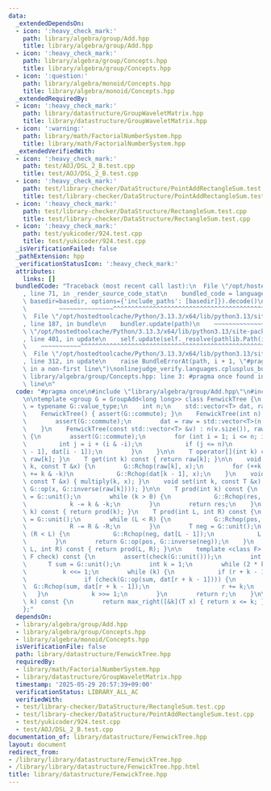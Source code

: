 ```yaml
---
data:
  _extendedDependsOn:
  - icon: ':heavy_check_mark:'
    path: library/algebra/group/Add.hpp
    title: library/algebra/group/Add.hpp
  - icon: ':heavy_check_mark:'
    path: library/algebra/group/Concepts.hpp
    title: library/algebra/group/Concepts.hpp
  - icon: ':question:'
    path: library/algebra/monoid/Concepts.hpp
    title: library/algebra/monoid/Concepts.hpp
  _extendedRequiredBy:
  - icon: ':heavy_check_mark:'
    path: library/datastructure/GroupWaveletMatrix.hpp
    title: library/datastructure/GroupWaveletMatrix.hpp
  - icon: ':warning:'
    path: library/math/FactorialNumberSystem.hpp
    title: library/math/FactorialNumberSystem.hpp
  _extendedVerifiedWith:
  - icon: ':heavy_check_mark:'
    path: test/AOJ/DSL_2_B.test.cpp
    title: test/AOJ/DSL_2_B.test.cpp
  - icon: ':heavy_check_mark:'
    path: test/library-checker/DataStructure/PointAddRectangleSum.test.cpp
    title: test/library-checker/DataStructure/PointAddRectangleSum.test.cpp
  - icon: ':heavy_check_mark:'
    path: test/library-checker/DataStructure/RectangleSum.test.cpp
    title: test/library-checker/DataStructure/RectangleSum.test.cpp
  - icon: ':heavy_check_mark:'
    path: test/yukicoder/924.test.cpp
    title: test/yukicoder/924.test.cpp
  _isVerificationFailed: false
  _pathExtension: hpp
  _verificationStatusIcon: ':heavy_check_mark:'
  attributes:
    links: []
  bundledCode: "Traceback (most recent call last):\n  File \"/opt/hostedtoolcache/Python/3.13.3/x64/lib/python3.13/site-packages/onlinejudge_verify/documentation/build.py\"\
    , line 71, in _render_source_code_stat\n    bundled_code = language.bundle(stat.path,\
    \ basedir=basedir, options={'include_paths': [basedir]}).decode()\n          \
    \         ~~~~~~~~~~~~~~~^^^^^^^^^^^^^^^^^^^^^^^^^^^^^^^^^^^^^^^^^^^^^^^^^^^^^^^^^^^^^^^^^^\n\
    \  File \"/opt/hostedtoolcache/Python/3.13.3/x64/lib/python3.13/site-packages/onlinejudge_verify/languages/cplusplus.py\"\
    , line 187, in bundle\n    bundler.update(path)\n    ~~~~~~~~~~~~~~^^^^^^\n  File\
    \ \"/opt/hostedtoolcache/Python/3.13.3/x64/lib/python3.13/site-packages/onlinejudge_verify/languages/cplusplus_bundle.py\"\
    , line 401, in update\n    self.update(self._resolve(pathlib.Path(included), included_from=path))\n\
    \    ~~~~~~~~~~~^^^^^^^^^^^^^^^^^^^^^^^^^^^^^^^^^^^^^^^^^^^^^^^^^^^^^^^^^^^\n\
    \  File \"/opt/hostedtoolcache/Python/3.13.3/x64/lib/python3.13/site-packages/onlinejudge_verify/languages/cplusplus_bundle.py\"\
    , line 312, in update\n    raise BundleErrorAt(path, i + 1, \"#pragma once found\
    \ in a non-first line\")\nonlinejudge_verify.languages.cplusplus_bundle.BundleErrorAt:\
    \ library/algebra/group/Concepts.hpp: line 3: #pragma once found in a non-first\
    \ line\n"
  code: "#pragma once\n#include \"library/algebra/group/Add.hpp\"\n#include \"library/algebra/group/Concepts.hpp\"\
    \n\ntemplate <group G = GroupAdd<long long>> class FenwickTree {\n    using T\
    \ = typename G::value_type;\n    int n;\n    std::vector<T> dat, raw;\n\n  public:\n\
    \    FenwickTree() { assert(G::commute); }\n    FenwickTree(int n) : n(n) {\n\
    \        assert(G::commute);\n        dat = raw = std::vector<T>(n, G::unit());\n\
    \    }\n    FenwickTree(const std::vector<T> &v) : n(v.size()), raw(v), dat(v)\
    \ {\n        assert(G::commute);\n        for (int i = 1; i <= n; i++) {\n   \
    \         int j = i + (i & -i);\n            if (j <= n)\n                G::Rchop(dat[j\
    \ - 1], dat[i - 1]);\n        }\n    }\n\n    T operator[](int k) const { return\
    \ raw[k]; }\n    T get(int k) const { return raw[k]; }\n\n    void multiply(int\
    \ k, const T &x) {\n        G::Rchop(raw[k], x);\n        for (++k; k <= n; k\
    \ += k & -k)\n            G::Rchop(dat[k - 1], x);\n    }\n    void add(int k,\
    \ const T &x) { multiply(k, x); }\n    void set(int k, const T &x) { multiply(k,\
    \ G::op(x, G::inverse(raw[k]))); }\n\n    T prod(int k) const {\n        T res\
    \ = G::unit();\n        while (k > 0) {\n            G::Rchop(res, dat[k - 1]);\n\
    \            k -= k & -k;\n        }\n        return res;\n    }\n    T sum(int\
    \ k) const { return prod(k); }\n    T prod(int L, int R) const {\n        T pos\
    \ = G::unit();\n        while (L < R) {\n            G::Rchop(pos, dat[R - 1]);\n\
    \            R -= R & -R;\n        }\n        T neg = G::unit();\n        while\
    \ (R < L) {\n            G::Rchop(neg, dat[L - 1]);\n            L -= L & -L;\n\
    \        }\n        return G::op(pos, G::inverse(neg));\n    }\n    T sum(int\
    \ L, int R) const { return prod(L, R); }\n\n    template <class F> int max_right(const\
    \ F check) const {\n        assert(check(G::unit()));\n        int r = 0;\n  \
    \      T sum = G::unit();\n        int k = 1;\n        while (2 * k <= n)\n  \
    \          k <<= 1;\n        while (k) {\n            if (r + k - 1 < dat.size())\n\
    \                if (check(G::op(sum, dat[r + k - 1]))) {\n                  \
    \  G::Rchop(sum, dat[r + k - 1]);\n                    r += k;\n             \
    \   }\n            k >>= 1;\n        }\n        return r;\n    }\n\n    int kth(T\
    \ k) const {\n        return max_right([&k](T x) { return x <= k; });\n    }\n\
    };"
  dependsOn:
  - library/algebra/group/Add.hpp
  - library/algebra/group/Concepts.hpp
  - library/algebra/monoid/Concepts.hpp
  isVerificationFile: false
  path: library/datastructure/FenwickTree.hpp
  requiredBy:
  - library/math/FactorialNumberSystem.hpp
  - library/datastructure/GroupWaveletMatrix.hpp
  timestamp: '2025-05-29 20:57:39+09:00'
  verificationStatus: LIBRARY_ALL_AC
  verifiedWith:
  - test/library-checker/DataStructure/RectangleSum.test.cpp
  - test/library-checker/DataStructure/PointAddRectangleSum.test.cpp
  - test/yukicoder/924.test.cpp
  - test/AOJ/DSL_2_B.test.cpp
documentation_of: library/datastructure/FenwickTree.hpp
layout: document
redirect_from:
- /library/library/datastructure/FenwickTree.hpp
- /library/library/datastructure/FenwickTree.hpp.html
title: library/datastructure/FenwickTree.hpp
---
```

